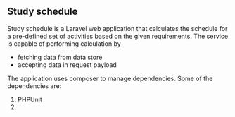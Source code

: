 ## Study schedule

Study schedule is a Laravel web application that calculates the schedule for a pre-defined set of activities based on the given requirements. The service is capable of performing calculation by

- fetching data from data store
- accepting data in request payload

The application uses composer to manage dependencies. Some of the dependencies are:
1. PHPUnit
2. 